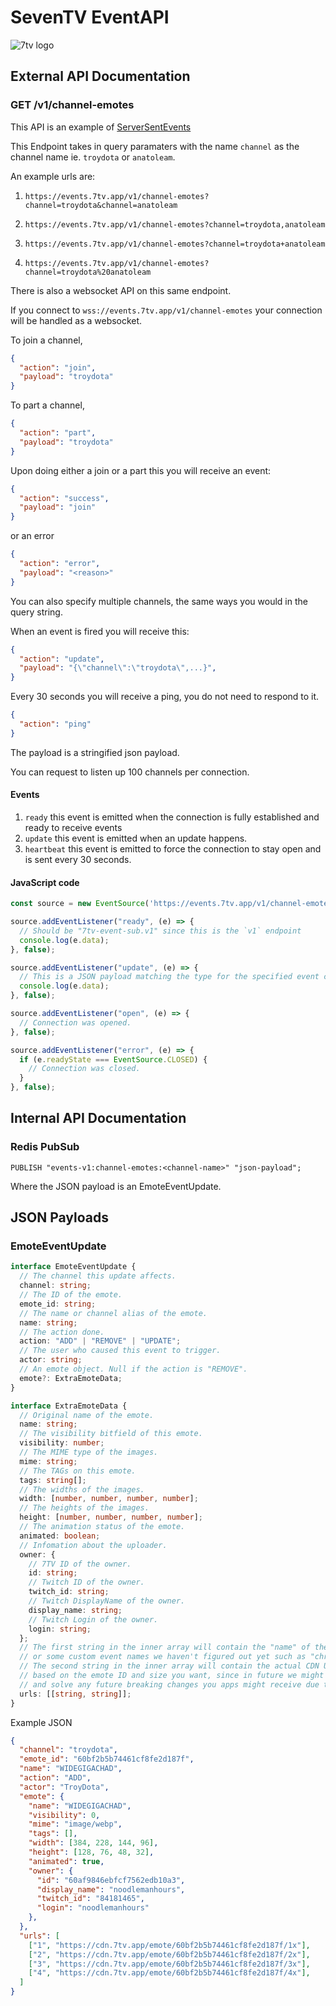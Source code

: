# SevenTV EventAPI

![7tv logo](https://cdn.discordapp.com/attachments/817075418640678964/871969835087704124/icon-512x512.png)

## External API Documentation

### GET /v1/channel-emotes

This API is an example of [ServerSentEvents](https://developer.mozilla.org/en-US/docs/Web/API/Server-sent_events/Using_server-sent_events)

This Endpoint takes in query paramaters with the name `channel` as the channel name ie. `troydota` or `anatoleam`.

An example urls are:

1. `https://events.7tv.app/v1/channel-emotes?channel=troydota&channel=anatoleam`

2. `https://events.7tv.app/v1/channel-emotes?channel=troydota,anatoleam`

3. `https://events.7tv.app/v1/channel-emotes?channel=troydota+anatoleam`

4. `https://events.7tv.app/v1/channel-emotes?channel=troydota%20anatoleam`

There is also a websocket API on this same endpoint.

If you connect to `wss://events.7tv.app/v1/channel-emotes` your connection will be handled as a websocket.

To join a channel,

```json
{
  "action": "join",
  "payload": "troydota"
}
```

To part a channel,

```json
{
  "action": "part",
  "payload": "troydota"
}
```

Upon doing either a join or a part this you will receive an event:

```json
{
  "action": "success",
  "payload": "join"
}
```

or an error

```json
{
  "action": "error",
  "payload": "<reason>"
}
```

You can also specify multiple channels, the same ways you would in the query string.

When an event is fired you will receive this:

```json
{
  "action": "update",
  "payload": "{\"channel\":\"troydota\",...}",
}
```

Every 30 seconds you will receive a ping, you do not need to respond to it.

```json
{
  "action": "ping"
}
```

The payload is a stringified json payload.

You can request to listen up 100 channels per connection.

#### Events

1. `ready` this event is emitted when the connection is fully established and ready to receive events
2. `update` this event is emitted when an update happens.
3. `heartbeat` this event is emitted to force the connection to stay open and is sent every 30 seconds.

#### JavaScript code

```js
const source = new EventSource('https://events.7tv.app/v1/channel-emotes?channel=troydota&channel=anatoleam');

source.addEventListener("ready", (e) => {
  // Should be "7tv-event-sub.v1" since this is the `v1` endpoint
  console.log(e.data); 
}, false);

source.addEventListener("update", (e) => {
  // This is a JSON payload matching the type for the specified event channel
  console.log(e.data);
}, false);

source.addEventListener("open", (e) => {
  // Connection was opened.
}, false);

source.addEventListener("error", (e) => {
  if (e.readyState === EventSource.CLOSED) {
    // Connection was closed.
  }
}, false);
```

## Internal API Documentation

### Redis PubSub

```redis
PUBLISH "events-v1:channel-emotes:<channel-name>" "json-payload";
```

Where the JSON payload is an EmoteEventUpdate.

## JSON Payloads

### EmoteEventUpdate

```ts
interface EmoteEventUpdate {
  // The channel this update affects.
  channel: string; 
  // The ID of the emote.
  emote_id: string; 
  // The name or channel alias of the emote.
  name: string; 
  // The action done.
  action: "ADD" | "REMOVE" | "UPDATE"; 
  // The user who caused this event to trigger.
  actor: string; 
  // An emote object. Null if the action is "REMOVE".
  emote?: ExtraEmoteData; 
}

interface ExtraEmoteData {
  // Original name of the emote.
  name: string;
  // The visibility bitfield of this emote.
  visibility: number;
  // The MIME type of the images.
  mime: string;
  // The TAGs on this emote.
  tags: string[];
  // The widths of the images.
  width: [number, number, number, number];
  // The heights of the images.
  height: [number, number, number, number];
  // The animation status of the emote.
  animated: boolean;
  // Infomation about the uploader.
  owner: {
    // 7TV ID of the owner.
    id: string;
    // Twitch ID of the owner.
    twitch_id: string;
    // Twitch DisplayName of the owner.
    display_name: string;
    // Twitch Login of the owner. 
    login: string;
  };
  // The first string in the inner array will contain the "name" of the URL, like "1" or "2" or "3" or "4"
  // or some custom event names we haven't figured out yet such as "christmas_1" or "halloween_1" for special versions of emotes.
  // The second string in the inner array will contain the actual CDN URL of the emote. You should use these URLs and not derive URLs
  // based on the emote ID and size you want, since in future we might add "custom styles" and this will allow you to easily update your app, 
  // and solve any future breaking changes you apps might receive due to us changing.
  urls: [[string, string]];
}

```

Example JSON

```json
{
  "channel": "troydota",
  "emote_id": "60bf2b5b74461cf8fe2d187f",
  "name": "WIDEGIGACHAD",
  "action": "ADD",
  "actor": "TroyDota",
  "emote": {
    "name": "WIDEGIGACHAD",
    "visibility": 0,
    "mime": "image/webp",
    "tags": [],
    "width": [384, 228, 144, 96],
    "height": [128, 76, 48, 32],
    "animated": true,
    "owner": {
      "id": "60af9846ebfcf7562edb10a3",
      "display_name": "noodlemanhours",
      "twitch_id": "84181465",
      "login": "noodlemanhours"
    },
  },
  "urls": [
    ["1", "https://cdn.7tv.app/emote/60bf2b5b74461cf8fe2d187f/1x"],
    ["2", "https://cdn.7tv.app/emote/60bf2b5b74461cf8fe2d187f/2x"],
    ["3", "https://cdn.7tv.app/emote/60bf2b5b74461cf8fe2d187f/3x"],
    ["4", "https://cdn.7tv.app/emote/60bf2b5b74461cf8fe2d187f/4x"],
  ]
}
```
